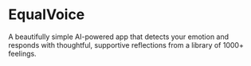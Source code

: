 # EqualVoice
A beautifully simple AI-powered app that detects your emotion and responds with thoughtful, supportive reflections from a library of 1000+ feelings.
